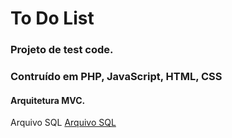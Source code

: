 # To Do List

### Projeto de test code.
### Contruído em PHP, JavaScript, HTML, CSS
#### Arquitetura MVC.

Arquivo SQL [Arquivo SQL](System/SQL)
